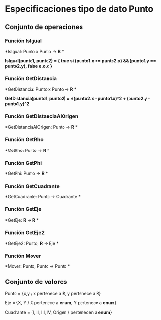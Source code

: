 # Especificaciones tipo de dato Punto

## Conjunto de operaciones

### **Función IsIgual**

*IsIgual: Punto x Punto -> **B** *

**IsIgual(punto1, punto2) = { true si (punto1.x == punto2.x) && (punto1.y == punto2.y), false e.o.c  }**


### **Función GetDistancia**

*GetDistancia: Punto x Punto -> **R** *

**GetDistancia(punto1, punto2) = √(punto2.x - punto1.x)^2 + (punto2.y - punto1.y)^2**


### **Función GetDistanciaAlOrigen**

*GetDistanciaAlOrigen: Punto -> **R** *



### **Función GetRho**

*GetRho: Punto -> **R** *


### **Función GetPhi**

*GetPhi: Punto -> **R** *



### **Función GetCuadrante**

*GetCuadrante: Punto -> Cuadrante *



### **Función GetEje**

*GetEje: **R** -> **R** *


### **Función GetEje2**

*GetEje2: Punto, **R** -> Eje *


### **Función Mover**

*Mover: Punto, Punto -> Punto *


## Conjunto de valores

Punto = {x,y / x pertenece a **R**, y pertenece a **R**}

Eje = {X, Y / X pertenece a **enum**, Y pertenece a **enum**}

Cuadrante = {I, II, III, IV, Origen / pertenecen a **enum**}
